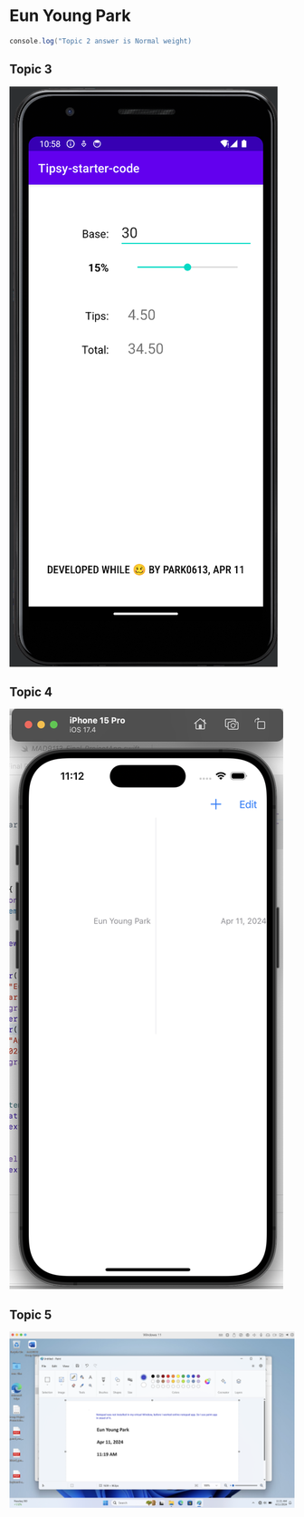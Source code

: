 # Eun Young Park
```java script
console.log("Topic 2 answer is Normal weight)
```
## Topic 3
![topic 3](/Topic%203.png)

## Topic 4
![topic 4](/Topic%204.png)

## Topic 5
![topic 5](/Topic%205.png)